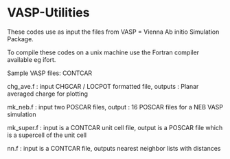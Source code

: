 # VASP-Utilities

These codes use as input the files from VASP = Vienna Ab initio Simulation Package.

To compile these codes on a unix machine use the Fortran compiler available eg ifort.

Sample VASP files: CONTCAR

chg_ave.f : input CHGCAR / LOCPOT formatted file, outputs : Planar averaged charge for plotting

mk_neb.f : input two POSCAR files, output : 16 POSCAR files for a NEB VASP simulation

mk_super.f : input is a CONTCAR unit cell file, output is a POSCAR file which is a supercell of the unit cell

nn.f : input is a CONTCAR file, outputs nearest neighbor lists with distances
